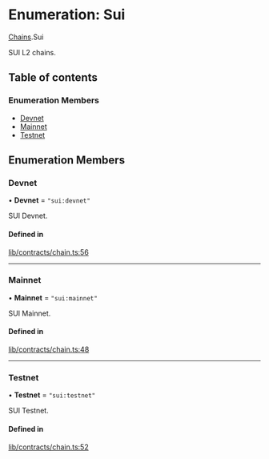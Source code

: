 # Enumeration: Sui

[Chains](../modules/Chains.md).Sui

SUI L2 chains.

## Table of contents

### Enumeration Members

- [Devnet](Chains.Sui.md#devnet)
- [Mainnet](Chains.Sui.md#mainnet)
- [Testnet](Chains.Sui.md#testnet)

## Enumeration Members

### Devnet

• **Devnet** = ``"sui:devnet"``

SUI Devnet.

#### Defined in

[lib/contracts/chain.ts:56](typescript/src/lib/contracts/chain.ts#L56)

___

### Mainnet

• **Mainnet** = ``"sui:mainnet"``

SUI Mainnet.

#### Defined in

[lib/contracts/chain.ts:48](typescript/src/lib/contracts/chain.ts#L48)

___

### Testnet

• **Testnet** = ``"sui:testnet"``

SUI Testnet.

#### Defined in

[lib/contracts/chain.ts:52](typescript/src/lib/contracts/chain.ts#L52)
